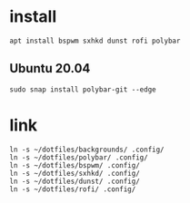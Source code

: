 # install

    apt install bspwm sxhkd dunst rofi polybar

## Ubuntu 20.04

    sudo snap install polybar-git --edge

# link

    ln -s ~/dotfiles/backgrounds/ .config/
    ln -s ~/dotfiles/polybar/ .config/
    ln -s ~/dotfiles/bspwm/ .config/
    ln -s ~/dotfiles/sxhkd/ .config/
    ln -s ~/dotfiles/dunst/ .config/
    ln -s ~/dotfiles/rofi/ .config/
